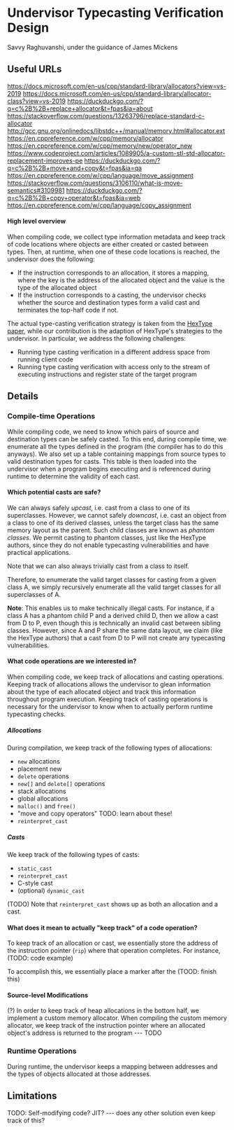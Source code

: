 # Undervisor Typecasting Verification Design
Savvy Raghuvanshi, under the guidance of James Mickens

## Useful URLs

https://docs.microsoft.com/en-us/cpp/standard-library/allocators?view=vs-2019
https://docs.microsoft.com/en-us/cpp/standard-library/allocator-class?view=vs-2019
https://duckduckgo.com/?q=c%2B%2B+replace+allocator&t=fpas&ia=about
https://stackoverflow.com/questions/13263796/replace-standard-c-allocator
http://gcc.gnu.org/onlinedocs/libstdc++/manual/memory.html#allocator.ext
https://en.cppreference.com/w/cpp/memory/allocator
https://en.cppreference.com/w/cpp/memory/new/operator_new
https://www.codeproject.com/articles/1089905/a-custom-stl-std-allocator-replacement-improves-pe
https://duckduckgo.com/?q=c%2B%2B+move+and+copy&t=fpas&ia=qa
https://en.cppreference.com/w/cpp/language/move_assignment
https://stackoverflow.com/questions/3106110/what-is-move-semantics#3109981
https://duckduckgo.com/?q=c%2B%2B+copy+operator&t=fpas&ia=web
https://en.cppreference.com/w/cpp/language/copy_assignment



#### High level overview

When compiling code, we collect type information metadata and keep track of code locations where objects are either created or casted between types. Then, at runtime, when one of these code locations is reached, the undervisor does the following:
- If the instruction corresponds to an allocation, it stores a mapping, where the key is the address of the allocated object and the value is the type of the allocated object
- If the instruction corresponds to a casting, the undervisor checks whether the source and destination types form a valid cast and terminates the top-half code if not.

The actual type-casting verification strategy is taken from the [HexType paper](https://acmccs.github.io/papers/p2373-jeonA.pdf), while our contribution is the adaption of HexType's strategies to the undervisor. In particular, we address the following challenges:
- Running type casting verification in a different address space from running client code
- Running type casting verification with access only to the stream of executing instructions and register state of the target program


## Details

### Compile-time Operations

While compiling code, we need to know which pairs of source and destination types can be safely casted. To this end, during compile time, we enumerate all the types defined in the program (the compiler has to do this anyways). We also set up a table containing mappings from source types to valid destination types for casts. This table is then loaded into the undervisor when a program begins executing and is referenced during runtime to determine the validity of each cast.

#### Which potential casts are safe?

We can always safely _upcast_, i.e. cast from a class to one of its superclasses. However, we cannot safely _downcast_, i.e. cast an object from a class to one of its derived classes, unless the target class has the same memory layout as the parent. Such child classes are known as _phantom classes_. We permit casting to phantom classes, just like the HexType authors, since they do not enable typecasting vulnerabilities and have practical applications.

Note that we can also always trivially cast from a class to itself.

Therefore, to enumerate the valid target classes for casting from a given class A, we simply recursively enumerate all the valid target classes for all superclasses of A.

__Note__: This enables us to make technically illegal casts. For instance, if a class A has a phantom child P and a derived child D, then we allow a cast from D to P, even though this is technically an invalid cast between sibling classes. However, since A and P share the same data layout, we claim (like the HexType authors) that a cast from D to P will not create any typecasting vulnerabilities.


#### What code operations are we interested in?

When compiling code, we keep track of allocations and casting operations. Keeping track of allocations allows the undervisor to glean information about the type of each allocated object and track this information throughout program execution. Keeping track of casting operations is necessary for the undervisor to know when to actually perform runtime typecasting checks.

##### Allocations

During compilation, we keep track of the following types of allocations:
- `new` allocations
- placement new
- `delete` operations
- `new[]` and `delete[]` operations
- stack allocations
- global allocations
- `malloc()` and `free()`
- "move and copy operators" TODO: learn about these!
- `reinterpret_cast`


##### Casts

We keep track of the following types of casts:
- `static_cast`
- `reinterpret_cast`
- C-style cast
- (optional) `dynamic_cast`

(TODO) Note that `reinterpret_cast` shows up as both an allocation and a cast.


#### What does it mean to actually "keep track" of a code operation?

To keep track of an allocation or cast, we essentially store the address of the instruction pointer (`rip`) where that operation completes. For instance, (TODO: code example)

To accomplish this, we essentially place a marker after the (TOOD: finish this)


#### Source-level Modifications

(?)
In order to keep track of heap allocations in the bottom half, we implement a custom memory allocator. When compiling the custom memory allocator, we keep track of the instruction pointer where an allocated object's address is returned to the program --- TODO



### Runtime Operations

During runtime, the undervisor keeps a mapping between addresses and the types of objects allocated at those addresses.


## Limitations

TODO: Self-modifying code? JIT? --- does any other solution even keep track of this?
